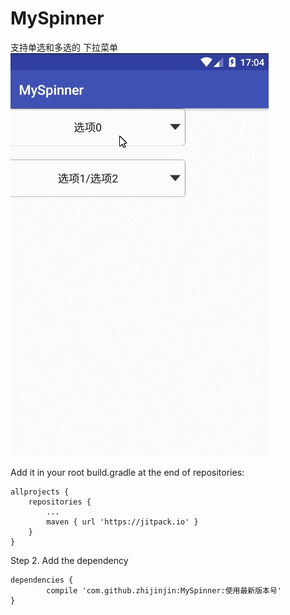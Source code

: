 # MySpinner
支持单选和多选的 下拉菜单
![img](https://github.com/zhijinjin/MySpinner/blob/master/WaRCQ9YCLy.gif) 

Add it in your root build.gradle at the end of repositories:

	allprojects {
		repositories {
			...
			maven { url 'https://jitpack.io' }
		}
	}
  
Step 2. Add the dependency

	dependencies {
	        compile 'com.github.zhijinjin:MySpinner:使用最新版本号'
	}



